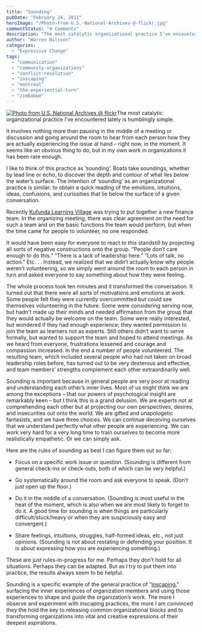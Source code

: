 ```yaml
---
title: "Sounding"
pubDate: "February 24, 2011"
heroImage: "/Photo-from-U.S.-National-Archives-@-flickr.jpg"
commentStatus: "4 Comments"
description: "The most catalytic organizational practice I’ve encountered lately is humblingly simple. It involves nothing more than pausing in the middle of a meeting or discussion and going around the room to hear from each person how they are actually experiencing the issue at hand – right now, in the moment. It seems like an obvious […]"
author: "Warren Nilsson"
categories: 
  - "Expressive Change"
tags: 
  - "communication"
  - "community-organizations"
  - "conflict-resolution"
  - "inscaping"
  - "montreal"
  - "the-experiential-turn"
  - "zimbabwe"
---
```


[![](https://organizationunbound.org/wp-content/uploads/2011/02/Photo-from-U.S.-National-Archives-@-flickr.jpg "Photo from U.S. National Archives @ flickr")](http://www.flickr.com/photos/usnationalarchives/4726907903/)The most catalytic organizational practice I’ve encountered lately is humblingly simple.

It involves nothing more than pausing in the middle of a meeting or discussion and going around the room to hear from each person how they are actually experiencing the issue at hand – right now, in the moment. It seems like an obvious thing to do, but in my own work in organizations it has been rare enough.

I like to think of this practice as ‘sounding’. Boats take soundings, whether by lead line or echo, to discover the depth and contour of what lies below the water’s surface. The intention of ‘sounding’ as an organizational practice is similar: to obtain a quick reading of the emotions, intuitions, ideas, confusions, and curiosities that lie below the surface of a given conversation.

Recently [Kufunda Learning Village](http://kufunda.org/) was trying to put together a new finance team. In the organizing meeting, there was clear agreement on the need for such a team and on the basic functions the team would perform, but when the time came for people to volunteer, no one responded.

It would have been easy for everyone to react to this standstill by projecting all sorts of negative constructions onto the group. “People don’t care enough to do this.” “There is a lack of leadership here.” “Lots of talk, no action.” Etc. . . Instead, we realized that we didn’t actually know why people weren’t volunteering, so we simply went around the room to each person in turn and asked everyone to say something about how they were feeling.

The whole process took ten minutes and it transformed the conversation. It turned out that there were all sorts of motivations and emotions at work. Some people felt they were currently overcommitted but could see themselves volunteering in the future. Some were considering serving now, but hadn’t made up their minds and needed affirmation from the group that they would actually be welcome on the team. Some were really interested, but wondered if they had enough experience; they wanted permission to join the team as learners not as experts. Still others didn’t want to serve formally, but wanted to support the team and hoped to attend meetings. As we heard from everyone, frustrations lessened and courage and compassion increased. In the end a number of people volunteered. The resulting team, which included several people who had not taken on broad leadership roles before, has turned out to be very dexterous and effective, and team members’ strengths complement each other extraordinarily well.

Sounding is important because in general people are very poor at reading and understanding each other’s inner lives. Most of us might think we are among the exceptions – that our powers of psychological insight are remarkably keen – but I think this is a grand delusion. We are experts not at comprehending each other but at projecting our own perspectives, desires, and insecurities out onto the world. We are gifted and unapologetic fantasists, and we have three choices. We can continue deceiving ourselves that we understand perfectly what other people are experiencing. We can work very hard for a very long time to train ourselves to become more realistically empathetic. Or we can simply ask.

Here are the rules of sounding as best I can figure them out so far:

- Focus on a specific work issue or question. (Sounding is different from general check-ins or check-outs, both of which can be very helpful.)

- Go systematically around the room and ask everyone to speak. (Don’t just open up the floor.)

- Do it in the middle of a conversation. (Sounding is most useful in the heat of the moment, which is also when we are most likely to forget to do it. A good time for sounding is when things are particularly difficult/stuck/heavy or when they are suspiciously easy and convergent.)

- Share feelings, intuitions, struggles, half-formed ideas, etc., not just opinions. (Sounding is not about restating or defending your position. It is about expressing how you are experiencing something.)

These are just rules-in-progress for me. Perhaps they don’t hold for all situations. Perhaps they can be adapted. But as I try to put them into practice, the results always seem to be helpful.

Sounding is a specific example of the general practice of “[inscaping](https://organizationunbound.org/expressive-change/inscaping/),” surfacing the inner experiences of organization members and using those experiences to shape and guide the organization’s work. The more I observe and experiment with inscaping practices, the more I am convinced they the hold the key to releasing common organizational blocks and to transforming organizations into vital and creative expressions of their deepest aspirations.
